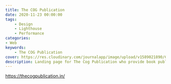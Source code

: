 ```yaml
---
title: The COG Publication
date: 2020-11-23 00:00:00
tags:
    - Design
    - Lighthouse
    - Performance
categories:
- Web
keywords:
    - The COG Publication
cover: https://res.cloudinary.com/journalapp/image/upload/v1589021890/COG/android-icon-144x144_ypqwnm.png
description: Landing page for The Cog Publication who provide book publishing services 
---
```


https://thecogpublication.in/